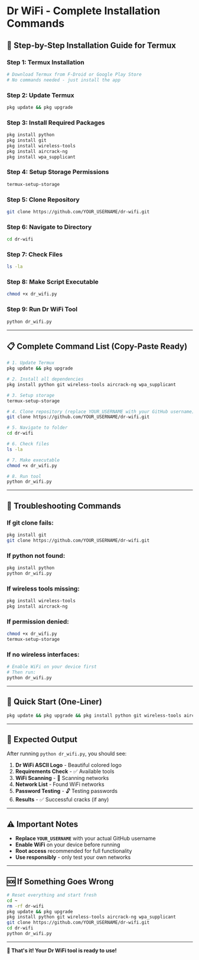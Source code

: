 # Dr WiFi - Complete Installation Commands

## 🚀 Step-by-Step Installation Guide for Termux

### Step 1: Termux Installation
```bash
# Download Termux from F-Droid or Google Play Store
# No commands needed - just install the app
```

### Step 2: Update Termux
```bash
pkg update && pkg upgrade
```

### Step 3: Install Required Packages
```bash
pkg install python
pkg install git
pkg install wireless-tools
pkg install aircrack-ng
pkg install wpa_supplicant
```

### Step 4: Setup Storage Permissions
```bash
termux-setup-storage
```

### Step 5: Clone Repository
```bash
git clone https://github.com/YOUR_USERNAME/dr-wifi.git
```

### Step 6: Navigate to Directory
```bash
cd dr-wifi
```

### Step 7: Check Files
```bash
ls -la
```

### Step 8: Make Script Executable
```bash
chmod +x dr_wifi.py
```

### Step 9: Run Dr WiFi Tool
```bash
python dr_wifi.py
```

---

## 📋 Complete Command List (Copy-Paste Ready)

```bash
# 1. Update Termux
pkg update && pkg upgrade

# 2. Install all dependencies
pkg install python git wireless-tools aircrack-ng wpa_supplicant

# 3. Setup storage
termux-setup-storage

# 4. Clone repository (replace YOUR_USERNAME with your GitHub username)
git clone https://github.com/YOUR_USERNAME/dr-wifi.git

# 5. Navigate to folder
cd dr-wifi

# 6. Check files
ls -la

# 7. Make executable
chmod +x dr_wifi.py

# 8. Run tool
python dr_wifi.py
```

---

## 🔧 Troubleshooting Commands

### If git clone fails:
```bash
pkg install git
git clone https://github.com/YOUR_USERNAME/dr-wifi.git
```

### If python not found:
```bash
pkg install python
python dr_wifi.py
```

### If wireless tools missing:
```bash
pkg install wireless-tools
pkg install aircrack-ng
```

### If permission denied:
```bash
chmod +x dr_wifi.py
termux-setup-storage
```

### If no wireless interfaces:
```bash
# Enable WiFi on your device first
# Then run:
python dr_wifi.py
```

---

## 📱 Quick Start (One-Liner)

```bash
pkg update && pkg upgrade && pkg install python git wireless-tools aircrack-ng wpa_supplicant && termux-setup-storage && git clone https://github.com/YOUR_USERNAME/dr-wifi.git && cd dr-wifi && chmod +x dr_wifi.py && python dr_wifi.py
```

---

## 🎯 Expected Output

After running `python dr_wifi.py`, you should see:

1. **Dr WiFi ASCII Logo** - Beautiful colored logo
2. **Requirements Check** - ✅ Available tools
3. **WiFi Scanning** - 📡 Scanning networks
4. **Network List** - Found WiFi networks
5. **Password Testing** - 🔓 Testing passwords
6. **Results** - ✅ Successful cracks (if any)

---

## ⚠️ Important Notes

- **Replace `YOUR_USERNAME`** with your actual GitHub username
- **Enable WiFi** on your device before running
- **Root access** recommended for full functionality
- **Use responsibly** - only test your own networks

---

## 🆘 If Something Goes Wrong

```bash
# Reset everything and start fresh
cd ~
rm -rf dr-wifi
pkg update && pkg upgrade
pkg install python git wireless-tools aircrack-ng wpa_supplicant
git clone https://github.com/YOUR_USERNAME/dr-wifi.git
cd dr-wifi
python dr_wifi.py
```

---

**🎉 That's it! Your Dr WiFi tool is ready to use!** 